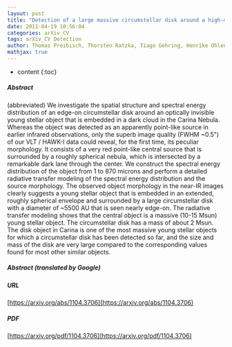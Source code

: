 ```yaml
---
layout: post
title: "Detection of a large massive circumstellar disk around a high-mass young stellar object in the Carina Nebula"
date: 2011-04-19 10:56:04
categories: arXiv_CV
tags: arXiv_CV Detection
author: Thomas Preibisch, Thorsten Ratzka, Tiago Gehring, Henrike Ohlendorf, Hans Zinnecker, Robert R. King, Mark J. McCaughrean, James R. Lewis
mathjax: true
---
```


* content
{:toc}

##### Abstract
(abbreviated) We investigate the spatial structure and spectral energy distribution of an edge-on circumstellar disk around an optically invisible young stellar object that is embedded in a dark cloud in the Carina Nebula. Whereas the object was detected as an apparently point-like source in earlier infrared observations, only the superb image quality (FWHM ~0.5") of our VLT / HAWK-I data could reveal, for the first time, its peculiar morphology. It consists of a very red point-like central source that is surrounded by a roughly spherical nebula, which is intersected by a remarkable dark lane through the center. We construct the spectral energy distribution of the object from 1 to 870 microns and perform a detailed radiative transfer modeling of the spectral energy distribution and the source morphology. The observed object morphology in the near-IR images clearly suggests a young stellar object that is embedded in an extended, roughly spherical envelope and surrounded by a large circumstellar disk with a diameter of ~5500 AU that is seen nearly edge-on. The radiative transfer modeling shows that the central object is a massive (10-15 Msun) young stellar object. The circumstellar disk has a mass of about 2 Msun. The disk object in Carina is one of the most massive young stellar objects for which a circumstellar disk has been detected so far, and the size and mass of the disk are very large compared to the corresponding values found for most other similar objects.

##### Abstract (translated by Google)


##### URL
[https://arxiv.org/abs/1104.3706](https://arxiv.org/abs/1104.3706)

##### PDF
[https://arxiv.org/pdf/1104.3706](https://arxiv.org/pdf/1104.3706)

